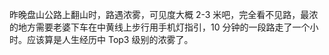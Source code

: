 <p>昨晚盘山公路上翻山时，路遇浓雾，可见度大概 2-3 米吧，完全看不见路，最浓的地方需要老婆下车在中黄线上步行用手机灯指引，10 分钟的一段路走了一个小时。应该算是人生经历中 Top3 级别的浓雾了。</p>